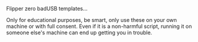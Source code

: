 Flipper zero badUSB templates...

Only for educational purposes, be smart, only use these on your own machine or with full consent. Even if it is a non-harmful script, running it on someone else's machine can end up getting you in trouble. 
